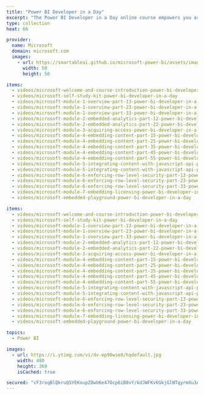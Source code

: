 ```yaml
---
title: "Power BI Developer in a Day"
excerpt: "The Power BI Developer in a Day online course empowers you as an app developer with the technical knowledge required to embed Power BI content. We recommend you watch the videos in the recorded sequence, starting with video 1 and ending with video 20."
type: collection
heat: 66

provider:
  name: Microsoft
  domain: microsoft.com
  images:
    - url: https://smartableai.github.io/microsoft-power-bi/assets/images/organizations/microsoft.com-50x50.jpg
      width: 50
      height: 50

items:
  - videos/microsoft-welcome-and-course-introduction-power-bi-developer-in-a-day
  - videos/microsoft-self-study-kit-power-bi-developer-in-a-day
  - videos/microsoft-module-1-overview-part-13-power-bi-developer-in-a-day
  - videos/microsoft-module-1-overview-part-23-power-bi-developer-in-a-day
  - videos/microsoft-module-1-overview-part-33-power-bi-developer-in-a-day
  - videos/microsoft-module-2-embedded-analytics-part-12-power-bi-developer-in-a-day
  - videos/microsoft-module-2-embedded-analytics-part-22-power-bi-developer-in-a-day
  - videos/microsoft-module-3-acquiring-access-power-bi-developer-in-a-day
  - videos/microsoft-module-4-embedding-content-part-15-power-bi-developer-in-a-day
  - videos/microsoft-module-4-embedding-content-part-25-power-bi-developer-in-a-day
  - videos/microsoft-module-4-embedding-content-part-35-power-bi-developer-in-a-day
  - videos/microsoft-module-4-embedding-content-part-45-power-bi-developer-in-a-day
  - videos/microsoft-module-4-embedding-content-part-55-power-bi-developer-in-a-day
  - videos/microsoft-module-5-integrating-content-with-javascript-api-part-12-power-bi-developer-in-a-day
  - videos/microsoft-module-5-integrating-content-with-javascript-api-part-22-power-bi-developer-in-a-day
  - videos/microsoft-module-6-enforcing-row-level-security-part-13-power-bi-developer-in-a-day
  - videos/microsoft-module-6-enforcing-row-level-security-part-23-power-bi-developer-in-a-day
  - videos/microsoft-module-6-enforcing-row-level-security-part-33-power-bi-developer-in-a-day
  - videos/microsoft-module-7-embedding-licensing-power-bi-developer-in-a-day
  - videos/microsoft-embedded-playground-power-bi-developer-in-a-day

items:
  - videos/microsoft-welcome-and-course-introduction-power-bi-developer-in-a-day
  - videos/microsoft-self-study-kit-power-bi-developer-in-a-day
  - videos/microsoft-module-1-overview-part-13-power-bi-developer-in-a-day
  - videos/microsoft-module-1-overview-part-23-power-bi-developer-in-a-day
  - videos/microsoft-module-1-overview-part-33-power-bi-developer-in-a-day
  - videos/microsoft-module-2-embedded-analytics-part-12-power-bi-developer-in-a-day
  - videos/microsoft-module-2-embedded-analytics-part-22-power-bi-developer-in-a-day
  - videos/microsoft-module-3-acquiring-access-power-bi-developer-in-a-day
  - videos/microsoft-module-4-embedding-content-part-15-power-bi-developer-in-a-day
  - videos/microsoft-module-4-embedding-content-part-25-power-bi-developer-in-a-day
  - videos/microsoft-module-4-embedding-content-part-35-power-bi-developer-in-a-day
  - videos/microsoft-module-4-embedding-content-part-45-power-bi-developer-in-a-day
  - videos/microsoft-module-4-embedding-content-part-55-power-bi-developer-in-a-day
  - videos/microsoft-module-5-integrating-content-with-javascript-api-part-12-power-bi-developer-in-a-day
  - videos/microsoft-module-5-integrating-content-with-javascript-api-part-22-power-bi-developer-in-a-day
  - videos/microsoft-module-6-enforcing-row-level-security-part-13-power-bi-developer-in-a-day
  - videos/microsoft-module-6-enforcing-row-level-security-part-23-power-bi-developer-in-a-day
  - videos/microsoft-module-6-enforcing-row-level-security-part-33-power-bi-developer-in-a-day
  - videos/microsoft-module-7-embedding-licensing-power-bi-developer-in-a-day
  - videos/microsoft-embedded-playground-power-bi-developer-in-a-day

topics:
  - Power BI

images:
  - url: https://i.ytimg.com/vi/dv-ep90wse8/hqdefault.jpg
    width: 480
    height: 360
    isCached: true

secured: "cF3roqBlQkruQSYEKoupZOwU6e47Ocp6iB0vY/kdJWFKvKGkjGlNTqyrmXu3A2T3Hqix+esrqHkPWBVSTgsLdx8F55hsUuH6Z/QE2jVyJVWqVf1Kvf52+os/kN6FQlbx3s9F6J0yzykY7q1acoDGoMalBx+eeut5S6uBjSEhXKU0O0+e9D2Lb6a6dSKqpkAWfwkskbCmyINi1293ecByFQyHffYPG0MRlQsQU9KZro+d/bNZyJf3xG96hzl3wsw2W8ghHoqSVzpN2ldBap/IplLw/M2POgRnEBLvsqX2GygtG/tjLDOWcNNVleih7LKPuc49HLRI+Y8aYsnhSa/SmA==;DJKPeuQEBb6qhxEOIGk2mQ=="
---
```


